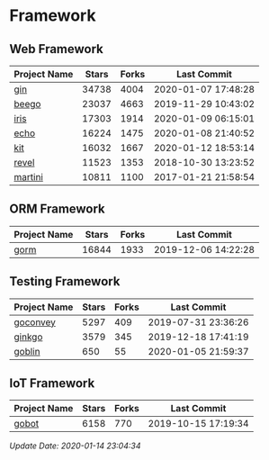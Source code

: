 # Framework

## Web Framework

| Project Name | Stars | Forks | Last Commit |
| ------------ | ----- | ----- | ----------- |
| [gin](https://github.com/gin-gonic/gin) | 34738 | 4004 | 2020-01-07 17:48:28 |
| [beego](https://github.com/astaxie/beego) | 23037 | 4663 | 2019-11-29 10:43:02 |
| [iris](https://github.com/kataras/iris) | 17303 | 1914 | 2020-01-09 06:15:01 |
| [echo](https://github.com/labstack/echo) | 16224 | 1475 | 2020-01-08 21:40:52 |
| [kit](https://github.com/go-kit/kit) | 16032 | 1667 | 2020-01-12 18:53:14 |
| [revel](https://github.com/revel/revel) | 11523 | 1353 | 2018-10-30 13:23:52 |
| [martini](https://github.com/go-martini/martini) | 10811 | 1100 | 2017-01-21 21:58:54 |

## ORM Framework

| Project Name | Stars | Forks | Last Commit |
| ------------ | ----- | ----- | ----------- |
| [gorm](https://github.com/jinzhu/gorm) | 16844 | 1933 | 2019-12-06 14:22:28 |

## Testing Framework

| Project Name | Stars | Forks | Last Commit |
| ------------ | ----- | ----- | ----------- |
| [goconvey](https://github.com/smartystreets/goconvey) | 5297 | 409 | 2019-07-31 23:36:26 |
| [ginkgo](https://github.com/onsi/ginkgo) | 3579 | 345 | 2019-12-18 17:41:19 |
| [goblin](https://github.com/franela/goblin) | 650 | 55 | 2020-01-05 21:59:37 |

## IoT Framework

| Project Name | Stars | Forks | Last Commit |
| ------------ | ----- | ----- | ----------- |
| [gobot](https://github.com/hybridgroup/gobot) | 6158 | 770 | 2019-10-15 17:19:34 |

*Update Date: 2020-01-14 23:04:34*